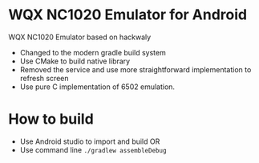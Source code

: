 # WQX NC1020 Emulator for Android
WQX NC1020 Emulator based on hackwaly
* Changed to the modern gradle build system
* Use CMake to build native library
* Removed the service and use more straightforward implementation to refresh screen
* Use pure C implementation of 6502 emulation.

# How to build
* Use Android studio to import and build
OR
* Use command line `./gradlew assembleDebug`


